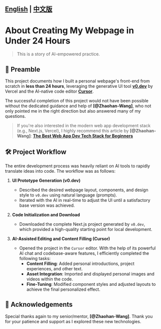 [English](README.md) | [中文版](README_zh.md)
---

# About Creating My Webpage in Under 24 Hours

> This is a story of AI-empowered practice.

## 🚀 Preamble

This project documents how I built a personal webpage's front-end from scratch in **less than 24 hours**, leveraging the generative UI tool **[v0.dev](https://v0.dev/)** by Vercel and the AI-native code editor **[Cursor](https://cursor.sh/)**.

The successful completion of this project would not have been possible without the dedicated guidance and help of **[@Zhaohan-Wang]**, who not only pointed me in the right direction but also answered many of my questions.

> If you're also interested in the modern web app development stack (e.g., Next.js, Vercel), I highly recommend this article by **[@Zhaohan-Wang]**:
> **[The Best Web App Dev Tech Stack for Beginners](https://latentcat.com/zh-cn/blog/web-dev-tech-stack)**

## 🛠️ Project Workflow

The entire development process was heavily reliant on AI tools to rapidly translate ideas into code. The workflow was as follows:

1.  **UI Prototype Generation (v0.dev)**
    * Described the desired webpage layout, components, and design style to `v0.dev` using natural language (prompts).
    * Iterated with the AI in real-time to adjust the UI until a satisfactory base version was achieved.

2.  **Code Initialization and Download**
    * Downloaded the complete Next.js project generated by `v0.dev`, which provided a high-quality starting point for local development.

3.  **AI-Assisted Editing and Content Filling (Cursor)**
    * Opened the project in the `Cursor` editor. With the help of its powerful AI chat and codebase-aware features, I efficiently completed the following tasks:
        * **Content Filling**: Added personal introductions, project experiences, and other text.
        * **Asset Integration**: Imported and displayed personal images and videos within the code.
        * **Fine-Tuning**: Modified component styles and adjusted layouts to achieve the final personalized effect.

## 🙏 Acknowledgements

Special thanks again to my senior/mentor, **[@Zhaohan-Wang]**. Thank you for your patience and support as I explored these new technologies.

